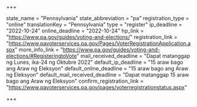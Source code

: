 +++

state_name = "Pennsylvania"
state_abbreviation = "pa"
registration_type = "online"
translationKey = "Pennsylvania"
type = "register"
ip_deadline = "2022-10-24"
online_deadline = "2022-10-24"
hp_link = "https://www.pa.gov/guides/voting-and-elections/"
registration_link = "https://www.pavoterservices.pa.gov/Pages/VoterRegistrationApplication.aspx"
more_info_link = "https://www.pa.gov/guides/voting-and-elections/#RegisteringtoVote"
mail_received_deadline = "Dapat matanggap ng Lunes, ika-24 ng Oktubre 2022"
default_ip_deadline = "15 araw bago ang Araw ng Eleksyon"
default_online_deadline = "15 araw bago ang Araw ng Eleksyon"
default_mail_received_deadline = "Dapat matanggap 15 araw bago ang Araw ng Eleksyon"
confirm_registration_link = "https://www.pavoterservices.pa.gov/pages/voterregistrationstatus.aspx"

+++